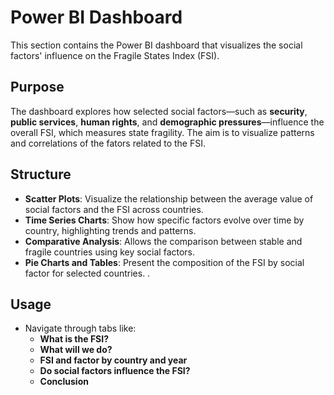 # Power BI Dashboard
This section contains the Power BI dashboard that visualizes the social factors' influence on the Fragile States Index (FSI).

## Purpose
The dashboard explores how selected social factors—such as **security**, **public services**, **human rights**, and **demographic pressures**—influence the overall FSI, which measures state fragility. The aim is to visualize patterns and correlations of the fators related to the FSI.

## Structure
- **Scatter Plots**: Visualize the relationship between the average value of social factors and the FSI across countries.
- **Time Series Charts**: Show how specific factors evolve over time by country, highlighting trends and patterns.
- **Comparative Analysis**: Allows the comparison between stable and fragile countries using key social factors.
- **Pie Charts and Tables**: Present the composition of the FSI by social factor for selected countries.
.
## Usage
- Navigate through tabs like:
  - **What is the FSI?**
  - **What will we do?**
  - **FSI and factor by country and year**
  - **Do social factors influence the FSI?**
  - **Conclusion**


